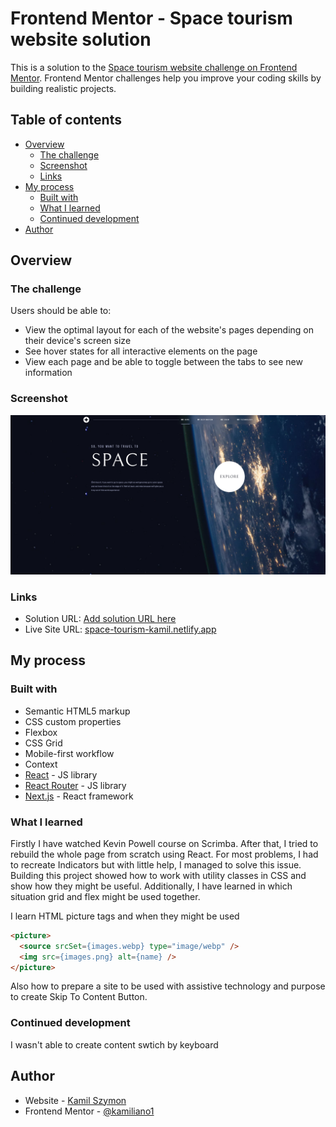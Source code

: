 # Frontend Mentor - Space tourism website solution

This is a solution to the [Space tourism website challenge on Frontend Mentor](https://www.frontendmentor.io/challenges/space-tourism-multipage-website-gRWj1URZ3). Frontend Mentor challenges help you improve your coding skills by building realistic projects. 

## Table of contents

- [Overview](#overview)
  - [The challenge](#the-challenge)
  - [Screenshot](#screenshot)
  - [Links](#links)
- [My process](#my-process)
  - [Built with](#built-with)
  - [What I learned](#what-i-learned)
  - [Continued development](#continued-development)
- [Author](#author)

## Overview

### The challenge

Users should be able to:

- View the optimal layout for each of the website's pages depending on their device's screen size
- See hover states for all interactive elements on the page
- View each page and be able to toggle between the tabs to see new information

### Screenshot

![](./screenshot.png)


### Links

- Solution URL: [Add solution URL here](https://github.com/kamiliano1/space-tourism-website)
- Live Site URL: [space-tourism-kamil.netlify.app](https://space-tourism-kamil.netlify.app/)

## My process

### Built with

- Semantic HTML5 markup
- CSS custom properties
- Flexbox
- CSS Grid
- Mobile-first workflow
- Context
- [React](https://reactjs.org/) - JS library
- [React Router](https://reactrouter.com/en/main) - JS library
- [Next.js](https://nextjs.org/) - React framework


### What I learned

Firstly I have watched Kevin Powell course on Scrimba. After that, I tried to rebuild the whole page from scratch using React. For most problems, I had to recreate Indicators but with little help, I managed to solve this issue.
Building this project showed how to work with utility classes in CSS and show how they might be useful.
Additionally, I have learned in which situation grid and flex might be used together.

I learn HTML picture tags and when they might be used
```html
<picture>
  <source srcSet={images.webp} type="image/webp" />
  <img src={images.png} alt={name} />
</picture>
```
Also how to prepare a site to be used with assistive technology and purpose to create Skip To Content Button.


### Continued development

I wasn't able to create content swtich by keyboard

## Author

- Website - [Kamil Szymon](https://github.com/kamiliano1)
- Frontend Mentor - [@kamiliano1](hhttps://www.frontendmentor.io/profile/kamiliano1)

